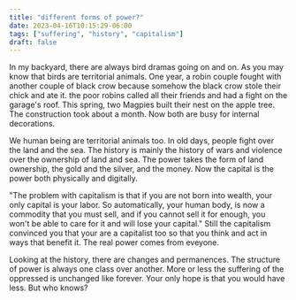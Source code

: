 ```yaml
---
title: "different forms of power?"
date: 2023-04-16T10:15:29-06:00
tags: ["suffering", "history", "capitalism"]
draft: false
---
```


In my backyard, there are always bird dramas going on and on. As you may know that birds are territorial animals. One year, a robin couple fought with another couple of black crow because somehow the black crow stole their chick and ate it. the poor robins called all their friends and had a fight on the garage's roof. This spring, two Magpies built their nest on the apple tree. The construction took about a month. Now both are busy for internal decorations. 

We human being are territorial animals too. In old days, people fight over the land and the sea. The history is mainly the history of wars and violence over the ownership of land and sea. The power takes the form of land ownership, the gold and the silver, and the money. Now the capital is the power both physically and digitally.

"The problem with capitalism is that if you are not born into wealth, your only capital is your labor. So automatically, your human body, is now a commodity that you must sell, and if you cannot sell it for enough, you won't be able to care for it and will lose your capital." Still the capitalism convinced you that your are a capitalist too so that you think and act in ways that benefit it. The real power comes from eveyone.

Looking at the history, there are changes and permanences. The structure of power is always one class over another. More or less the suffering of the oppressed is unchanged like forever. Your only hope is that you would have less. But who knows? 

